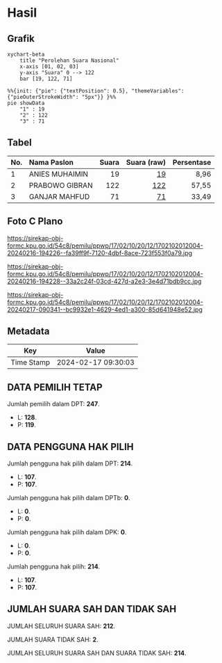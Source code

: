 # Hasil

## Grafik

```mermaid
xychart-beta
    title "Perolehan Suara Nasional"
    x-axis [01, 02, 03]
    y-axis "Suara" 0 --> 122
    bar [19, 122, 71]
```

```mermaid
%%{init: {"pie": {"textPosition": 0.5}, "themeVariables": {"pieOuterStrokeWidth": "5px"}} }%%
pie showData
    "1" : 19
    "2" : 122
    "3" : 71
```

## Tabel

| No. | Nama Paslon    | Suara | Suara (raw) | Persentase |
|:--- |:-------------- | -----:| -----------:| ----------:|
| 1   | ANIES MUHAIMIN | 19    | [19][p-1]   | 8,96       |
| 2   | PRABOWO GIBRAN | 122   | [122][p-2]  | 57,55      |
| 3   | GANJAR MAHFUD  | 71    | [71][p-3]   | 33,49      |


[p-1]: https://github.com/gigit-pemilu/pemilu-2024/blob/main/pilpres/hitung-suara/sub/17-bengkulu/sub/02-rejang-lebong/sub/10-bermani-ulu/sub/2012-kampung-melayu/sub/004-tps/sub/paslon-1.txt
[p-2]: https://github.com/gigit-pemilu/pemilu-2024/blob/main/pilpres/hitung-suara/sub/17-bengkulu/sub/02-rejang-lebong/sub/10-bermani-ulu/sub/2012-kampung-melayu/sub/004-tps/sub/paslon-2.txt
[p-3]: https://github.com/gigit-pemilu/pemilu-2024/blob/main/pilpres/hitung-suara/sub/17-bengkulu/sub/02-rejang-lebong/sub/10-bermani-ulu/sub/2012-kampung-melayu/sub/004-tps/sub/paslon-3.txt

## Foto C Plano

https://sirekap-obj-formc.kpu.go.id/54c8/pemilu/ppwp/17/02/10/20/12/1702102012004-20240216-194226--fa39ff9f-7120-4dbf-8ace-723f553f0a79.jpg

https://sirekap-obj-formc.kpu.go.id/54c8/pemilu/ppwp/17/02/10/20/12/1702102012004-20240216-194228--33a2c24f-03cd-427d-a2e3-3e4d71bdb9cc.jpg

https://sirekap-obj-formc.kpu.go.id/54c8/pemilu/ppwp/17/02/10/20/12/1702102012004-20240217-090341--bc9932e1-4629-4ed1-a300-85d641948e52.jpg


## Metadata

| Key        | Value               |
| ---------- | ------------------- |
| Time Stamp | 2024-02-17 09:30:03 |


## DATA PEMILIH TETAP

Jumlah pemilih dalam DPT: **247**.
 * L: **128**.
 * P: **119**.

## DATA PENGGUNA HAK PILIH

Jumlah pengguna hak pilih dalam DPT: **214**.
 * L: **107**.
 * P: **107**.

Jumlah pengguna hak pilih dalam DPTb: **0**.
 * L: **0**.
 * P: **0**.

Jumlah pengguna hak pilih dalam DPK: **0**.
 * L: **0**.
 * P: **0**.

Jumlah pengguna hak pilih: **214**.
 * L: **107**.
 * P: **107**.

## JUMLAH SUARA SAH DAN TIDAK SAH

JUMLAH SELURUH SUARA SAH: **212**.

JUMLAH SUARA TIDAK SAH: **2**.

JUMLAH SELURUH SUARA SAH DAN SUARA TIDAK SAH: **214**.



